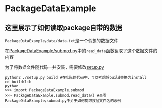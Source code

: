 # PackageDataExample
## 这里展示了如何读取package自带的数据

`PackageDataExample/data/data.txt`是一个假想的数据文件

在[PackageDataExample/submod.py](PackageDataExample/submod.py)中的`read_data`函数读取了这个数据文件的内容


为了将数据文件随代码一并安装，需要修改[setup.py](setup.py)



```
python2 ./setup.py build #在实际的代码中，可以考虑将build替换为install
cd build/lib
python
>>> import PackageDataExample.submod
>>> PackageDataExample.submod.read_data() #查看PackageDataExample/submod.py中关于如何提取数据文件名的示例
```

